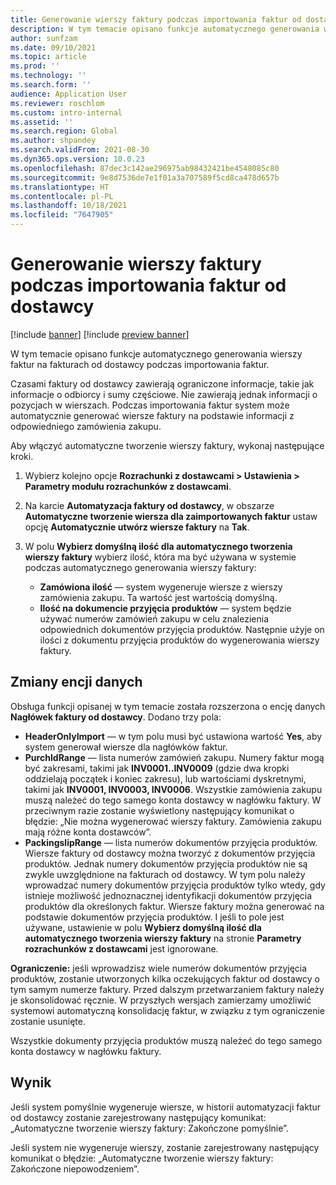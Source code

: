 ```yaml
---
title: Generowanie wierszy faktury podczas importowania faktur od dostawcy
description: W tym temacie opisano funkcje automatycznego generowania wierszy faktur na fakturach od dostawcy podczas importowania faktur.
author: sunfzam
ms.date: 09/10/2021
ms.topic: article
ms.prod: ''
ms.technology: ''
ms.search.form: ''
audience: Application User
ms.reviewer: roschlom
ms.custom: intro-internal
ms.assetid: ''
ms.search.region: Global
ms.author: shpandey
ms.search.validFrom: 2021-08-30
ms.dyn365.ops.version: 10.0.23
ms.openlocfilehash: 87dec3c142ae296975ab98432421be4548085c80
ms.sourcegitcommit: 9e8d7536de7e1f01a3a707589f5cd8ca478d657b
ms.translationtype: HT
ms.contentlocale: pl-PL
ms.lasthandoff: 10/18/2021
ms.locfileid: "7647905"
---
```

# <a name="generate-invoice-lines-when-you-import-vendor-invoices"></a>Generowanie wierszy faktury podczas importowania faktur od dostawcy

[!include [banner](../includes/banner.md)]
[!include [preview banner](../includes/preview-banner.md)]

W tym temacie opisano funkcje automatycznego generowania wierszy faktur na fakturach od dostawcy podczas importowania faktur.

Czasami faktury od dostawcy zawierają ograniczone informacje, takie jak informacje o odbiorcy i sumy częściowe. Nie zawierają jednak informacji o pozycjach w wierszach. Podczas importowania faktur system może automatycznie generować wiersze faktury na podstawie informacji z odpowiedniego zamówienia zakupu.

Aby włączyć automatyczne tworzenie wierszy faktury, wykonaj następujące kroki.

1.  Wybierz kolejno opcje **Rozrachunki z dostawcami \> Ustawienia \> Parametry modułu rozrachunków z dostawcami**.
2.  Na karcie **Automatyzacja faktury od dostawcy**, w obszarze **Automatyczne tworzenie wiersza dla zaimportowanych faktur** ustaw opcję **Automatycznie utwórz wiersze faktury** na **Tak**. 
4.  W polu **Wybierz domyślną ilość dla automatycznego tworzenia wierszy faktury** wybierz ilość, która ma być używana w systemie podczas automatycznego generowania wierszy faktury:

    - **Zamówiona ilość** — system wygeneruje wiersze z wierszy zamówienia zakupu. Ta wartość jest wartością domyślną.
    - **Ilość na dokumencie przyjęcia produktów** — system będzie używać numerów zamówień zakupu w celu znalezienia odpowiednich dokumentów przyjęcia produktów. Następnie użyje on ilości z dokumentu przyjęcia produktów do wygenerowania wierszy faktury.

## <a name="data-entity-changes"></a>Zmiany encji danych

Obsługa funkcji opisanej w tym temacie została rozszerzona o encję danych **Nagłówek faktury od dostawcy**. Dodano trzy pola:

- **HeaderOnlyImport** — w tym polu musi być ustawiona wartość **Yes**, aby system generował wiersze dla nagłówków faktur.
- **PurchIdRange** — lista numerów zamówień zakupu. Numery faktur mogą być zakresami, takimi jak **INV0001..INV0009** (gdzie dwa kropki oddzielają początek i koniec zakresu), lub wartościami dyskretnymi, takimi jak **INV0001, INV0003, INV0006**. Wszystkie zamówienia zakupu muszą należeć do tego samego konta dostawcy w nagłówku faktury. W przeciwnym razie zostanie wyświetlony następujący komunikat o błędzie: „Nie można wygenerować wierszy faktury. Zamówienia zakupu mają różne konta dostawców”.
- **PackingslipRange** — lista numerów dokumentów przyjęcia produktów. Wiersze faktury od dostawcy można tworzyć z dokumentów przyjęcia produktów. Jednak numery dokumentów przyjęcia produktów nie są zwykle uwzględnione na fakturach od dostawcy. W tym polu należy wprowadzać numery dokumentów przyjęcia produktów tylko wtedy, gdy istnieje możliwość jednoznacznej identyfikacji dokumentów przyjęcia produktów dla określonych faktur. Wiersze faktury można generować na podstawie dokumentów przyjęcia produktów. I jeśli to pole jest używane, ustawienie w polu **Wybierz domyślną ilość dla automatycznego tworzenia wierszy faktury** na stronie **Parametry rozrachunków z dostawcami** jest ignorowane. 

**Ograniczenie:** jeśli wprowadzisz wiele numerów dokumentów przyjęcia produktów, zostanie utworzonych kilka oczekujących faktur od dostawcy o tym samym numerze faktury. Przed dalszym przetwarzaniem faktury należy je skonsolidować ręcznie. W przyszłych wersjach zamierzamy umożliwić systemowi automatyczną konsolidację faktur, w związku z tym ograniczenie zostanie usunięte.

Wszystkie dokumenty przyjęcia produktów muszą należeć do tego samego konta dostawcy w nagłówku faktury.

## <a name="result"></a>Wynik

Jeśli system pomyślnie wygeneruje wiersze, w historii automatyzacji faktur od dostawcy zostanie zarejestrowany następujący komunikat: „Automatyczne tworzenie wierszy faktury: Zakończone pomyślnie”.

Jeśli system nie wygeneruje wierszy, zostanie zarejestrowany następujący komunikat o błędzie: „Automatyczne tworzenie wierszy faktury: Zakończone niepowodzeniem”.
